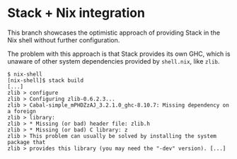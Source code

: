 # Stack + Nix integration

This branch showcases the optimistic approach of providing Stack in the Nix shell without further configuration.

The problem with this approach is that Stack provides its own GHC, which is unaware of other system dependencies provided by `shell.nix`, like `zlib`.

```shell
$ nix-shell
[nix-shell]$ stack build
[...]
zlib > configure
zlib > Configuring zlib-0.6.2.3...
zlib > Cabal-simple_mPHDZzAJ_3.2.1.0_ghc-8.10.7: Missing dependency on a foreign
zlib > library:
zlib > * Missing (or bad) header file: zlib.h
zlib > * Missing (or bad) C library: z
zlib > This problem can usually be solved by installing the system package that
zlib > provides this library (you may need the "-dev" version). [...]
```

